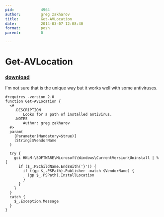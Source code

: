 ```yaml
---
pid:            4964
author:         greg zakharov
title:          Get-AVLocation
date:           2014-03-07 12:08:40
format:         posh
parent:         0

---
```


# Get-AVLocation

### [download](Scripts\4964.ps1)

I'm not sure that is the unique way but it works well with some antiviruses.

```posh
#requires -version 2.0
function Get-AVLocation {
  <#
    .DESCRIPTION
        Looks for a path of installed antivirus.
    .NOTES
        Author: greg zakharov
  #>
  param(
    [Parameter(Mandatory=$true)]
    [String]$VendorName
  )
  
  try {
    gci HKLM:\SOFTWARE\Microsoft\Windows\CurrentVersion\Uninstall | % {
      if ($_.PSChildName.EndsWith('}')) {
        if ((gp $_.PSPath).Publisher -match $VendorName) {
          (gp $_.PSPath).InstallLocation
        }
      }
    }
  }
  catch {
    $_.Exception.Message
  }
}
```
